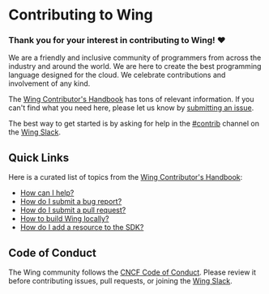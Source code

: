 # Contributing to Wing

### Thank you for your interest in contributing to Wing! ❤️

We are a friendly and inclusive community of programmers from across the
industry and around the world.  We are here to create the best programming
language designed for the cloud. We celebrate contributions and involvement of
any kind.

The [Wing Contributor's Handbook] has tons of relevant information. If you can't find what you need
here, please let us know by [submitting an issue].

The best way to get started is by asking for help in the [#contrib] channel on
the [Wing Slack].

## Quick Links

Here is a curated list of topics from the [Wing Contributor's Handbook]:

* [How can I help?](https://www.winglang.io/contributing/)
* [How do I submit a bug report?](https://www.winglang.io/contributing/start-here/bugs)
* [How do I submit a pull request?](https://www.winglang.io/contributing/start-here/pull_requests)
* [How to build Wing locally?](https://www.winglang.io/contributing/start-here/development)
* [How do I add a resource to the SDK?](https://www.winglang.io/contributing/start-here/wingsdk)

## Code of Conduct

The Wing community follows the [CNCF Code of Conduct](https://github.com/cncf/foundation/blob/main/code-of-conduct.md). Please review it before contributing issues, pull requests, or joining the [Wing Slack].

[Wing Slack]: https://t.winglang.io/slack
[Wing Contributor's Handbook]: https://www.winglang.io/contributing/
[#contrib]: https://winglang.slack.com/archives/C04BJBTVDV4
[submitting an issue]: https://github.com/winglang/wing/issues/new
